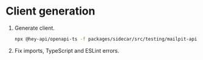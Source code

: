 # Client generation

1. Generate client.

    ```bash
    npx @hey-api/openapi-ts -f packages/sidecar/src/testing/mailpit-api/config.ts
    ```

2. Fix imports, TypeScript and ESLint errors.
